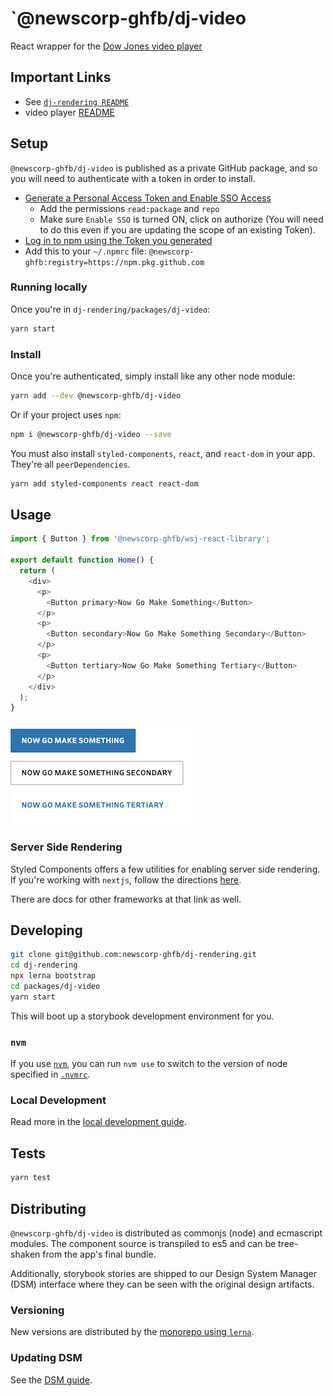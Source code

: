 # `@newscorp-ghfb/dj-video

React wrapper for the [Dow Jones video player](https://github.dowjones.net/Video/video-player-v3)

## Important Links

- See [`dj-rendering README`](https://github.com/newscorp-ghfb/dj-rendering#dj-rendering)
- video player [README](https://github.dowjones.net/Video/video-player-v3)

## Setup

`@newscorp-ghfb/dj-video` is published as a private GitHub package, and so you will need to authenticate with a token in order to install.

- [Generate a Personal Access Token and Enable SSO Access](https://docs.github.com/en/free-pro-team@latest/github/authenticating-to-github/creating-a-personal-access-token)
  - Add the permissions `read:package` and `repo`
  - Make sure `Enable SSO` is turned ON, click on authorize (You will need to do this even if you are updating the scope of an existing Token).
- [Log in to npm using the Token you generated](https://docs.github.com/en/free-pro-team@latest/packages/using-github-packages-with-your-projects-ecosystem/configuring-npm-for-use-with-github-packages#authenticating-with-a-personal-access-token)
- Add this to your `~/.npmrc` file: `@newscorp-ghfb:registry=https://npm.pkg.github.com`

### Running locally

Once you're in `dj-rendering/packages/dj-video`:

```bash
yarn start
```

### Install

Once you're authenticated, simply install like any other node module:

```bash
yarn add --dev @newscorp-ghfb/dj-video
```

Or if your project uses `npm`:

```bash
npm i @newscorp-ghfb/dj-video --save
```

You must also install `styled-components`, `react`, and `react-dom` in your app. They're all `peerDependencies`.

```bash
yarn add styled-components react react-dom
```

## Usage

```js
import { Button } from '@newscorp-ghfb/wsj-react-library';

export default function Home() {
  return (
    <div>
      <p>
        <Button primary>Now Go Make Something</Button>
      </p>
      <p>
        <Button secondary>Now Go Make Something Secondary</Button>
      </p>
      <p>
        <Button tertiary>Now Go Make Something Tertiary</Button>
      </p>
    </div>
  );
}
```

![image](./docs/assets/example.png)

### Server Side Rendering

Styled Components offers a few utilities for enabling server side rendering. If you're working with `nextjs`, follow the directions [here](https://styled-components.com/docs/advanced#nextjs).

There are docs for other frameworks at that link as well.

## Developing

```bash
git clone git@github.com:newscorp-ghfb/dj-rendering.git
cd dj-rendering
npx lerna bootstrap
cd packages/dj-video
yarn start
```

This will boot up a storybook development environment for you.

### `nvm`

If you use [`nvm`](https://github.com/creationix/nvm), you can run `nvm use` to switch to the version of node specified in [`.nvmrc`](https://github.com/creationix/nvm#nvmrc).

### Local Development

Read more in the [local development guide](./docs/local-development.md).

## Tests

```bash
yarn test
```

## Distributing

`@newscorp-ghfb/dj-video` is distributed as commonjs (node) and ecmascript modules. The component source is transpiled to es5 and can be tree-shaken from the app's final bundle.

Additionally, storybook stories are shipped to our Design System Manager (DSM) interface where they can be seen with the original design artifacts.

### Versioning

New versions are distributed by the [monorepo using `lerna`](https://github.com/newscorp-ghfb/dj-rendering#cicd-process).

### Updating DSM

See the [DSM guide](./docs/DSM.md).
